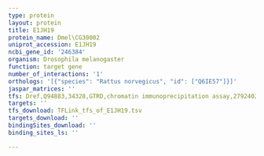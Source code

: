 ```yaml
---
type: protein
layout: protein
title: E1JH19
protein_name: Dmel\CG30002
uniprot_accession: E1JH19
ncbi_gene_id: '246384'
organism: Drosophila melanogaster
function: target gene
number_of_interactions: '1'
orthologs: '[{"species": "Rattus norvegicus", "id": ["Q6IE57"]}]'
jaspar_matrices: ''
tfs: Dref,Q94883,34328,GTRD,chromatin immunoprecipitation assay,27924024%5Buid%5D,No
targets: ''
tfs_download: TFLink_tfs_of_E1JH19.tsv
targets_download: ''
bindingSites_download: ''
binding_sites_ls: ''

---
```

